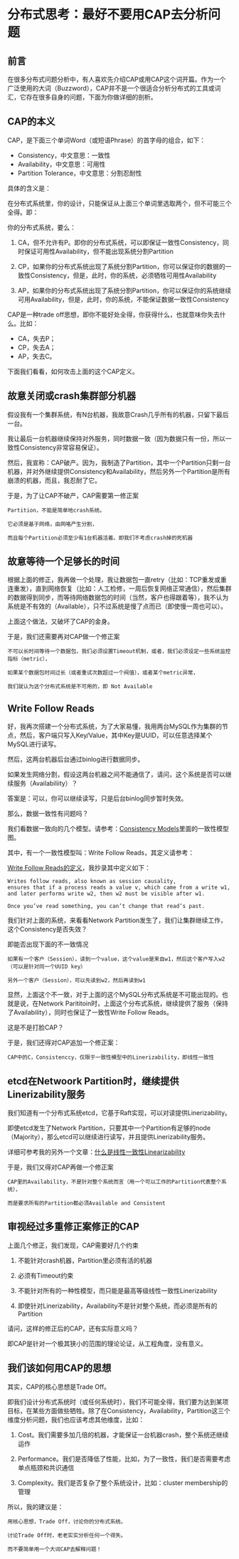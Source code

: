 # 分布式思考：最好不要用CAP去分析问题

## 前言

在很多分布式问题分析中，有人喜欢先介绍CAP或用CAP这个词开篇。作为一个广泛使用的大词（Buzzword），CAP并不是一个很适合分析分布式的工具或词汇，它存在很多自身的问题，下面为你做详细的剖析。

## CAP的本义

CAP，是下面三个单词Word（或短语Phrase）的首字母的组合，如下：

* Consistency，中文意思：一致性
* Availability，中文意思：可用性
* Partition Tolerance，中文意思：分割忍耐性

具体的含义是：

在分布式系统里，你的设计，只能保证从上面三个单词里选取两个，但不可能三个全得。即：

你的分布式系统，要么：

1. CA，但不允许有P。即你的分布式系统，可以即保证一致性Consistency，同时保证可用性Availability，但不能出现系统分割Partition

2. CP，如果你的分布式系统出现了系统分割Partition，你可以保证你的数据的一致性Consistency，但是，此时，你的系统，必须牺牲可用性Availability

3. AP，如果你的分布式系统出现了系统分割Partition，你可以保证你的系统继续可用Availability，但是，此时，你的系统，不能保证数据一致性Consistency

CAP是一种trade off思想，即你不能好处全得，你获得什么，也就意味你失去什么。比如：

* CA，失去P；
* CP，失去A；
* AP，失去C。

下面我们看看，如何攻击上面的这个CAP定义。

## 故意关闭或crash集群部分机器

假设我有一个集群系统，有N台机器，我故意Crash几乎所有的机器，只留下最后一台。

我让最后一台机器继续保持对外服务，同时数据一致（因为数据只有一份，所以一致性Consistency非常容易保证）。

然后，我宣称：CAP破产。因为，我制造了Partition，其中一个Partition只剩一台机器，并对外继续提供Consistency和Availability，然后另外一个Partition是所有崩溃的机器，而且，我忍耐了它。

于是，为了让CAP不破产，CAP需要第一修正案

```
Partition，不能是简单地crash系统。

它必须是基于网络，由网咯产生分割，

而且每个Partition必须至少有1台机器活着。即我们不考虑crash掉的死机器
```

## 故意等待一个足够长的时间

根据上面的修正，我再做一个处理，我让数据包一直retry（比如：TCP重发或重连重发），直到网络恢复（比如：人工检修，一周后恢复网络正常通信），然后集群的数据得到同步，而等待网络数据包的时间（当然，客户也得跟着等），我不认为系统是不有效的（Available），只不过系统是慢了点而已（即使慢一周也可以）。

上面这个做法，又破坏了CAP的金身。

于是，我们还需要再对CAP做一个修正案

```
不可以长时间等待一个数据包，我们必须设置Timeout机制，或者，我们必须设定一些系统监控指标（metric），

如果某个数据包时间过长（或者重试次数超过一个阀值），或者某个metric异常，

我们就认为这个分布式系统是不可用的，即 Not Available
```

## Write Follow Reads

好，我再次搭建一个分布式系统，为了大家易懂，我用两台MySQL作为集群的节点，然后，客户端只写入Key/Value，其中Key是UUID，可以任意选择某个MySQL进行读写。

然后，这两台机器后台通过binlog进行数据同步。

如果发生网络分割，假设这两台机器之间不能通信了，请问，这个系统是否可以继续服务（Availabiliity）？

答案是：可以，你可以继续读写，只是后台binlog同步暂时失效。

那么，数据一致性有问题吗？

我们看数据一致向的几个模型。请参考：[Consistency Models](http://jepsen.io/consistency)里面的一致性模型图。

其中，有一个一致性模型叫：Write Follow Reads，其定义请参考：

[Write Follow Reads的定义](http://jepsen.io/consistency/models/writes-follow-reads)，我抄录其中定义如下：

```
Writes follow reads, also known as session causality, 
ensures that if a process reads a value v, which came from a write w1, 
and later performs write w2, then w2 must be visible after w1. 

Once you’ve read something, you can’t change that read’s past.
```

我们针对上面的系统，来看看Network Partition发生了，我们让集群继续工作，这个Consistency是否失效？

即能否出现下面的不一致情况

```
如果有一个客户（Session），读到一个value，这个value是来自w1，然后这个客户写入w2（可以是针对同一个UUID key）

另外一个客户（Session），可以先读到w2，然后再读到w1
```

显然，上面这个不一致，对于上面的这个MySQL分布式系统是不可能出现的。也就是说，在Network Parititoin时，上面这个分布式系统，继续提供了服务（保持了Availability），同时也保证了一致性Write Follow Reads。

这是不是打脸CAP？

于是，我们还得对CAP追加一个修正案：

```
CAP中的C，Consistenccy，仅限于一致性模型中的Linerizability，即线性一致性
```

## etcd在Netwoork Partition时，继续提供Linerizability服务

我们知道有一个分布式系统etcd，它基于Raft实现，可以对读提供Linerizability。

即使etcd发生了Network Partition，只要其中一个Partition有足够的node（Majority），那么etcd可以继续进行读写，并且提供Linerizability服务。

详细可参考我的另外一个文章：[什么是线性一致性Linearizability](https://zhuanlan.zhihu.com/p/410217203)

于是，我们又得对CAP再做一个修正案

```
CAP里的Availability，不是针对整个系统而言（用一个可以工作的Partition代表整个系统），

而是要求所有的Partition都必须Available and Consistent
```

## 审视经过多重修正案修正的CAP

上面几个修正，我们发现，CAP需要好几个约束

1. 不能针对crash机器，Partition里必须有活的机器

2. 必须有Timeout约束

3. 不能针对所有的一种性模型，而只能是最高等级线性一致性Linerizability

4. 即使针对Linerizability，Availability不是针对整个系统，而必须是所有的Partition

请问，这样的修正后的CAP，还有实际意义吗？

即CAP是针对一个极其狭小的范围的理论论证，从工程角度，没有意义。

## 我们该如何用CAP的思想

其实，CAP的核心思想是Trade Off。

即我们设计分布式系统时（或任何系统时），我们不可能全得，我们要为达到某项目标，在某些方面做些牺牲。除了在Consistency，Availability，Partition这三个维度分析问题，我们也应该考虑其他维度，比如：

1. Cost。我们需要多加几倍的机器，才能保证一台机器crash，整个系统还继续运作

2. Performance。我们是否降低了性能，比如，为了一致性，我们是否需要考虑单点瓶颈和共识通信

3. Complexity。我们是否复杂了整个系统设计，比如：cluster membership的管理

所以，我的建议是：

```
用核心思想，Trade Off，讨论你的分布式系统。

讨论Trade Off时，老老实实分析任何一个得失。

而不要简单用一个大词CAP去解释问题！
```
